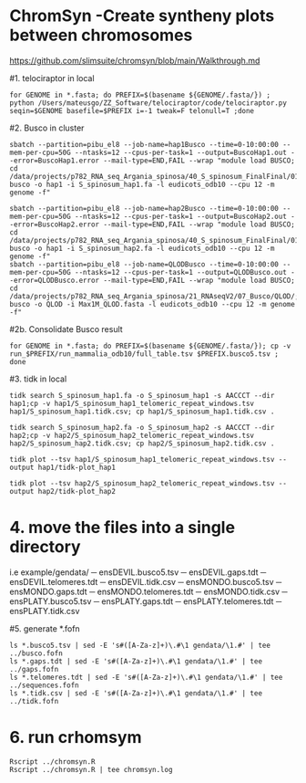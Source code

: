 


# ChromSyn -Create syntheny plots between chromosomes
https://github.com/slimsuite/chromsyn/blob/main/Walkthrough.md


#1.  telociraptor in local

    for GENOME in *.fasta; do PREFIX=$(basename ${GENOME/.fasta/}) ; python /Users/mateusgo/ZZ_Software/telociraptor/code/telociraptor.py seqin=$GENOME basefile=$PREFIX i=-1 tweak=F telonull=T ;done


#2.  Busco in cluster


    sbatch --partition=pibu_el8 --job-name=hap1Busco --time=0-10:00:00 --mem-per-cpu=50G --ntasks=12 --cpus-per-task=1 --output=BuscoHap1.out --error=BuscoHap1.error --mail-type=END,FAIL --wrap "module load BUSCO; cd /data/projects/p782_RNA_seq_Argania_spinosa/40_S_spinosum_FinalFinal/01_Assembly/01_hap1; busco -o hap1 -i S_spinosum_hap1.fa -l eudicots_odb10 --cpu 12 -m genome -f"

    sbatch --partition=pibu_el8 --job-name=hap2Busco --time=0-10:00:00 --mem-per-cpu=50G --ntasks=12 --cpus-per-task=1 --output=BuscoHap2.out --error=BuscoHap2.error --mail-type=END,FAIL --wrap "module load BUSCO; cd /data/projects/p782_RNA_seq_Argania_spinosa/40_S_spinosum_FinalFinal/01_Assembly/02_hap2; busco -o hap1 -i S_spinosum_hap2.fa -l eudicots_odb10 --cpu 12 -m genome -f"
    sbatch --partition=pibu_el8 --job-name=QLODBusco --time=0-10:00:00 --mem-per-cpu=50G --ntasks=12 --cpus-per-task=1 --output=QLODBusco.out --error=QLODBusco.error --mail-type=END,FAIL --wrap "module load BUSCO; cd /data/projects/p782_RNA_seq_Argania_spinosa/21_RNAseqV2/07_Busco/QLOD/; busco -o QLOD -i Max1M_QLOD.fasta -l eudicots_odb10 --cpu 12 -m genome -f"

#2b. Consolidate Busco result

    for GENOME in *.fasta; do PREFIX=$(basename ${GENOME/.fasta/}); cp -v run_$PREFIX/run_mammalia_odb10/full_table.tsv $PREFIX.busco5.tsv ; done

#3. tidk in local

    tidk search S_spinosum_hap1.fa -o S_spinosum_hap1 -s AACCCT --dir hap1;cp -v hap1/S_spinosum_hap1_telomeric_repeat_windows.tsv hap1/S_spinosum_hap1.tidk.csv; cp hap1/S_spinosum_hap1.tidk.csv .

    tidk search S_spinosum_hap2.fa -o S_spinosum_hap2 -s AACCCT --dir hap2;cp -v hap2/S_spinosum_hap2_telomeric_repeat_windows.tsv hap2/S_spinosum_hap2.tidk.csv; cp hap2/S_spinosum_hap2.tidk.csv .

    tidk plot --tsv hap1/S_spinosum_hap1_telomeric_repeat_windows.tsv --output hap1/tidk-plot_hap1

    tidk plot --tsv hap2/S_spinosum_hap2_telomeric_repeat_windows.tsv --output hap2/tidk-plot_hap2

# 4. move the files into a single directory

i.e example/gendata/
─ ensDEVIL.busco5.tsv
─ ensDEVIL.gaps.tdt
─ ensDEVIL.telomeres.tdt
─ ensDEVIL.tidk.csv
─ ensMONDO.busco5.tsv
─ ensMONDO.gaps.tdt
─ ensMONDO.telomeres.tdt
─ ensMONDO.tidk.csv
─ ensPLATY.busco5.tsv
─ ensPLATY.gaps.tdt
─ ensPLATY.telomeres.tdt
─ ensPLATY.tidk.csv

#5. generate *.fofn

    ls *.busco5.tsv | sed -E 's#([A-Za-z]+)\.#\1 gendata/\1.#' | tee ../busco.fofn
    ls *.gaps.tdt | sed -E 's#([A-Za-z]+)\.#\1 gendata/\1.#' | tee ../gaps.fofn
    ls *.telomeres.tdt | sed -E 's#([A-Za-z]+)\.#\1 gendata/\1.#' | tee ../sequences.fofn
    ls *.tidk.csv | sed -E 's#([A-Za-z]+)\.#\1 gendata/\1.#' | tee ../tidk.fofn

# 6. run crhomsym

    Rscript ../chromsyn.R
    Rscript ../chromsyn.R | tee chromsyn.log
